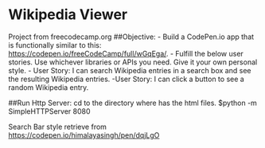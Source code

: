 # Wikipedia Viewer
Project from freecodecamp.org
##Objective:
    - Build a CodePen.io app that is functionally similar to this: https://codepen.io/freeCodeCamp/full/wGqEga/.
    - Fulfill the below user stories. Use whichever libraries or APIs you need. Give it your own personal style.
    - User Story: I can search Wikipedia entries in a search box and see the resulting Wikipedia entries.
    -User Story: I can click a button to see a random Wikipedia entry.

##Run Http Server:
cd to the directory where has the html files.
$python -m SimpleHTTPServer 8080


Search Bar style retrieve from https://codepen.io/himalayasingh/pen/dqjLgO
